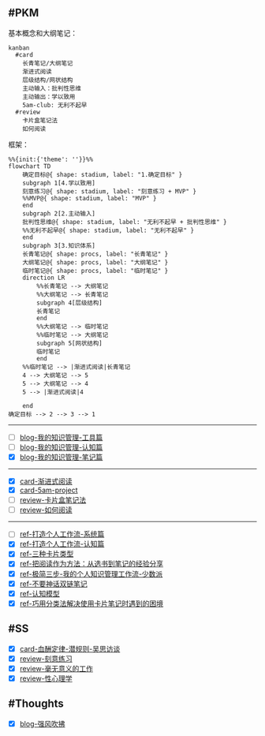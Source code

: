 
## #PKM

基本概念和大纲笔记：

```mermaid
kanban
  #card
    长青笔记/大纲笔记
    渐进式阅读
    层级结构/网状结构
    主动输入：批判性思维
    主动输出：学以致用
    5am-club: 无利不起早
  #review
    卡片盒笔记法
    如何阅读

```

框架：

```mermaid
%%{init:{'theme': ''}}%%
flowchart TD
    确定目标@{ shape: stadium, label: "1.确定目标" }
    subgraph 1[4.学以致用]
    刻意练习@{ shape: stadium, label: "刻意练习 + MVP" }
    %%MVP@{ shape: stadium, label: "MVP" }
    end
    subgraph 2[2.主动输入]
    批判性思维@{ shape: stadium, label: "无利不起早 + 批判性思维" }
    %%无利不起早@{ shape: stadium, label: "无利不起早" }
    end
    subgraph 3[3.知识体系]
    长青笔记@{ shape: procs, label: "长青笔记" }
    大纲笔记@{ shape: procs, label: "大纲笔记" }
    临时笔记@{ shape: procs, label: "临时笔记" }
    direction LR
        %%长青笔记 --> 大纲笔记
        %%大纲笔记 --> 长青笔记
        subgraph 4[层级结构]
        长青笔记
        end
        %%大纲笔记 --> 临时笔记
        %%临时笔记 --> 大纲笔记
        subgraph 5[网状结构]
        临时笔记
        end
    %%临时笔记 --> |渐进式阅读|长青笔记
    4 --> 大纲笔记 --> 5
    5 --> 大纲笔记 --> 4
    5 --> |渐进式阅读|4

    end
确定目标 --> 2 --> 3 --> 1
````

---

- [ ] [blog-我的知识管理-工具篇](/docs/PKM-blog-我的知识管理-工具篇.md)
- [ ] [blog-我的知识管理-认知篇](/docs/PKM-blog-我的知识管理-认知篇.md)
- [x] [blog-我的知识管理-笔记篇](/docs/PKM-blog-我的知识管理-笔记篇.md)

---

- [x] [card-渐进式阅读](/docs/PKM-card-渐进式阅读.md)
- [x] [card-5am-project](/docs/PKM-card-5am-project.md)
- [ ] [review-卡片盒笔记法](/docs/PKM-review-卡片盒笔记法.md)
- [ ] [review-如何阅读](/docs/PKM-review-如何阅读.md)
  
---

- [ ] [ref-打造个人工作流-系统篇](/docs/PKM-ref-打造个人工作流-系统篇.md)
- [x] [ref-打造个人工作流-认知篇](/docs/PKM-ref-打造个人工作流-认知篇.md)
- [x] [ref-三种卡片类型](/docs/PKM-ref-三种卡片类型.md)
- [x] [ref-把阅读作为方法：从选书到笔记的经验分享](/docs/PKM-ref-把阅读作为方法：从选书到笔记的经验分享.md)
- [x] [ref-极简三步-我的个人知识管理工作流-少数派](/docs/PKM-ref-极简三步-我的个人知识管理工作流-少数派.md)
- [x] [ref-不要神话双链笔记](/docs/PKM-ref-请不要神化双链笔记-少数派.md)
- [x] [ref-认知模型](/docs/PKM-ref-认知模型.md)
- [x] [ref-巧用分类法解决使用卡片笔记时遇到的困境](/docs/PKM-ref-巧用分类法解决使用卡片笔记时遇到的困境-少数派.md)

## #SS

- [x] [card-血酬定律-潜规则-吴思访谈](/docs/SS-card-血酬定律-潜规则-吴思访谈.md)
- [x] [review-刻意练习](/docs/SS-review-刻意练习.md)
- [x] [review-毫无意义的工作](/docs/SS-review-毫无意义的工作.md)
- [x] [review-性心理学](/docs/SS-review-性心理学.md)

## #Thoughts

- [x] [blog-强风吹拂](/docs/Thoughts-blog-「强风吹拂」-何谓强大.md)

